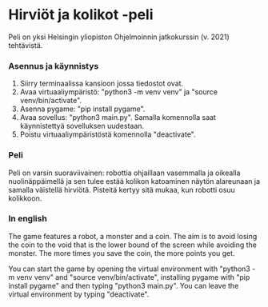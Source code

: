 # Hirviöt ja kolikot -peli

Peli on yksi Helsingin yliopiston Ohjelmoinnin jatkokurssin (v. 2021) tehtävistä.

### Asennus ja käynnistys

1. Siirry terminaalissa kansioon jossa tiedostot ovat.
2. Avaa virtuaaliympäristö: "python3 -m venv venv" ja "source venv/bin/activate".
3. Asenna pygame: "pip install pygame".
4. Avaa sovellus: "python3 main.py". Samalla komennolla saat käynnistettyä sovelluksen uudestaan.
5. Poistu virtuaaliympäristöstä komennolla "deactivate".

### Peli

Peli on varsin suoraviivainen: robottia ohjaillaan vasemmalla ja oikealla nuolinäppäimellä ja sen tulee estää kolikon katoaminen näytön alareunaan ja samalla väistellä hirviötä. Pisteitä kertyy sitä mukaa, kun robotti osuu kolikkoon.

### In english

The game features a robot, a monster and a coin. The aim is to avoid losing the coin to the void that is the lower bound of the screen while avoiding the monster. The more times you save the coin, the more points you get.

You can start the game by opening the virtual environment with  "python3 -m venv venv" and "source venv/bin/activate", installing pygame with "pip install pygame" and then typing "python3 main.py". You can leave the virtual environment by typing "deactivate".
